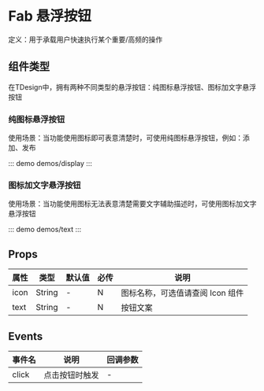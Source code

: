 # Fab 悬浮按钮

定义：用于承载用户快速执行某个重要/高频的操作

## 组件类型

在TDesign中，拥有两种不同类型的悬浮按钮：纯图标悬浮按钮、图标加文字悬浮按钮

### 纯图标悬浮按钮

使用场景：当功能使用图标即可表意清楚时，可使用纯图标悬浮按钮，例如：添加、发布

::: demo demos/display
:::

### 图标加文字悬浮按钮

使用场景：当功能使用图标无法表意清楚需要文字辅助描述时，可使用图标加文字悬浮按钮

::: demo demos/text
:::

## Props

| 属性 | 类型   | 默认值 | 必传 | 说明                             |
| ---- | ------ | ------ | ---- | -------------------------------- |
| icon | String | -      | N    | 图标名称，可选值请查阅 Icon 组件 |
| text | String | -      | N    | 按钮文案                         |

## Events

| 事件名 | 说明           | 回调参数 |
| ------ | -------------- | -------- |
| click  | 点击按钮时触发 | -        |
